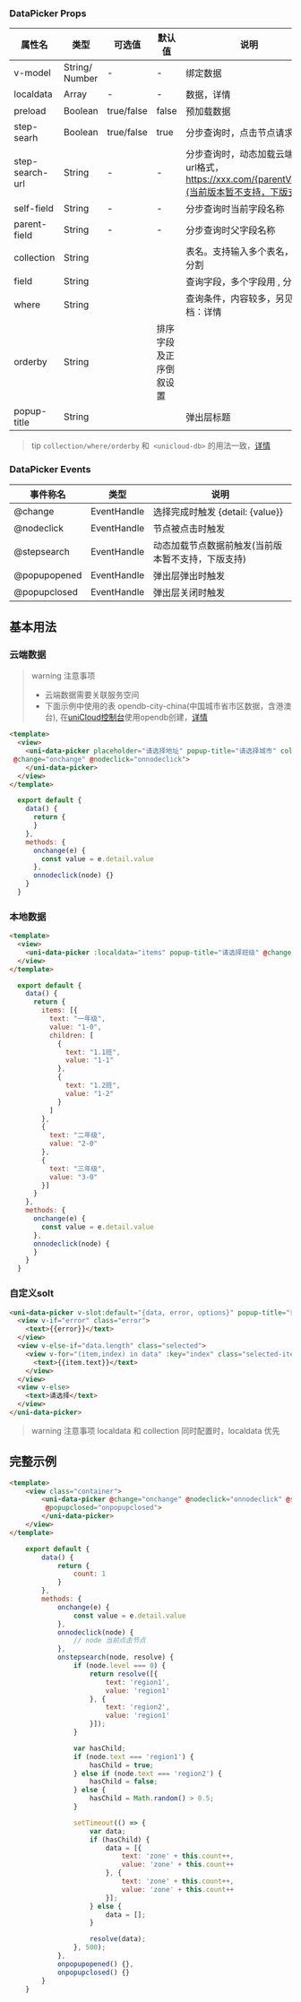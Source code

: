 ### DataPicker Props

| 属性名	| 类型					| 可选值		| 默认值	 | 说明|
| ----	      | ----	| ----		| ----	 | ----		|
| v-model	| String/ Number| -|-	   |绑定数据	  |
| localdata	| Array	| -		|-	   |数据，详情 |
| preload	| Boolean	| true/false | false |预加载数据 |
|step-searh	| Boolean	|true/false	|true	 |分步查询时，点击节点请求数据 |
|step-search-url| String	|	-	|-	 |分步查询时，动态加载云端数据url格式，https://xxx.com/{parentValue}(当前版本暂不支持，下版支持)	|
|self-field	|String	|	-	|-	 |分步查询时当前字段名称	 |
|parent-field	|String		|	-	|	- |分步查询时父字段名称 |
|collection			|String			|						|			 |表名。支持输入多个表名，用 , 分割	 |
|field					|String			|						|			 |查询字段，多个字段用 , 分割		 |
|where					|String			|						|			 |查询条件，内容较多，另见jql文档：详情	 |
|orderby				|String			|											 |排序字段及正序倒叙设置	 |
|popup-title	|String		|	| |弹出层标题		 |

> tip
> `collection/where/orderby` 和` <unicloud-db>` 的用法一致，[详情](https://uniapp.dcloud.net.cn/uniCloud/unicloud-db)

### DataPicker Events

| 事件称名     | 类型      |说明           |
| ----		    | ----	    | ----          |
|@change			|EventHandle|选择完成时触发 {detail: {value}}	|
|@nodeclick		|EventHandle|节点被点击时触发	|
|@stepsearch	|EventHandle|动态加载节点数据前触发(当前版本暂不支持，下版支持)	|
|@popupopened	|EventHandle|弹出层弹出时触发	|
|@popupclosed	|EventHandle|弹出层关闭时触发	|

## 基本用法

### 云端数据

> warning 注意事项
>
> - 云端数据需要关联服务空间
> - 下面示例中使用的表 opendb-city-china(中国城市省市区数据，含港澳台), 在[uniCloud控制台](https://unicloud.dcloud.net.cn/)使用opendb创建，[详情](https://gitee.com/dcloud/opendb)

```html
<template>
  <view>
    <uni-data-picker placeholder="请选择地址" popup-title="请选择城市" collection="opendb-city-china" field="code as value, name as text" orderby="value asc" :step-searh="true" :self-field="code" parent-field="parent_code"
 @change="onchange" @nodeclick="onnodeclick">
    </uni-data-picker>
  </view>
</template>
```

```js
  export default {
    data() {
      return {
      }
    },
    methods: {
      onchange(e) {
        const value = e.detail.value
      },
      onnodeclick(node) {}
    }
  }
```

### 本地数据

```html
<template>
  <view>
    <uni-data-picker :localdata="items" popup-title="请选择班级" @change="onchange" @nodeclick="onnodeclick"></uni-data-picker>
  </view>
</template>
```

```js
  export default {
    data() {
      return {
        items: [{
          text: "一年级",
          value: "1-0",
          children: [
            {
              text: "1.1班",
              value: "1-1"
            },
            {
              text: "1.2班",
              value: "1-2"
            }
          ]
        },
        {
          text: "二年级",
          value: "2-0"
        },
        {
          text: "三年级",
          value: "3-0"
        }]
      }
    },
    methods: {
      onchange(e) {
        const value = e.detail.value
      },
      onnodeclick(node) {
      }
    }
  }
```

### 自定义solt

```html
<uni-data-picker v-slot:default="{data, error, options}" popup-title="请选择所在地区">
  <view v-if="error" class="error">
    <text>{{error}}</text>
  </view>
  <view v-else-if="data.length" class="selected">
    <view v-for="(item,index) in data" :key="index" class="selected-item">
      <text>{{item.text}}</text>
    </view>
  </view>
  <view v-else>
    <text>请选择</text>
  </view>
</uni-data-picker>
```

> warning 注意事项 localdata 和 collection 同时配置时，localdata 优先

## 完整示例

``` html
<template>
    <view class="container">
        <uni-data-picker @change="onchange" @nodeclick="onnodeclick" @stepsearch="onstepsearch" @popupopened="onpopupopened"
         @popupclosed="onpopupclosed">
        </uni-data-picker>
    </view>
</template>
```

```js
    export default {
        data() {
            return {
                count: 1
            }
        },
        methods: {
            onchange(e) {
                const value = e.detail.value
            },
            onnodeclick(node) {
                // node 当前点击节点
            },
            onstepsearch(node, resolve) {
                if (node.level === 0) {
                    return resolve([{
                        text: 'region1',
                        value: 'region1'
                    }, {
                        text: 'region2',
                        value: 'region1'
                    }]);
                }

                var hasChild;
                if (node.text === 'region1') {
                    hasChild = true;
                } else if (node.text === 'region2') {
                    hasChild = false;
                } else {
                    hasChild = Math.random() > 0.5;
                }

                setTimeout(() => {
                    var data;
                    if (hasChild) {
                        data = [{
                            text: 'zone' + this.count++,
                            value: 'zone' + this.count++
                        }, {
                            text: 'zone' + this.count++,
                            value: 'zone' + this.count++
                        }];
                    } else {
                        data = [];
                    }

                    resolve(data);
                }, 500);
            },
            onpopupopened() {},
            onpopupclosed() {}
        }
    }
```